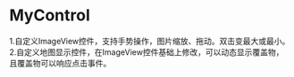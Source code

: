 # MyControl
1.自定义ImageView控件，支持手势操作，图片缩放、拖动。双击变最大或最小。
2.自定义地图显示控件，在ImageView控件基础上修改，可以动态显示覆盖物，且覆盖物可以响应点击事件。
